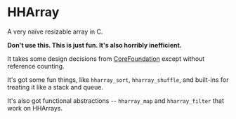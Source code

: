 # HHArray

A very naïve resizable array in C.

**Don't use this. This is just fun. It's also horribly inefficient.**

It takes some design decisions from [CoreFoundation](http://en.wikipedia.org/wiki/Core_Foundation)
except without reference counting.

It's got some fun things, like `hharray_sort`, `hharray_shuffle`, and
built-ins for treating it like a stack and queue.

It's also got functional abstractions -- `hharray_map` and `hharray_filter`
that work on HHArrays.
